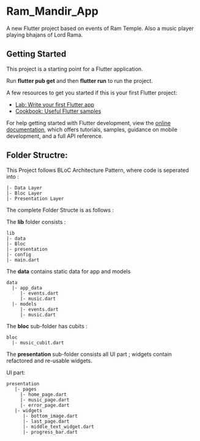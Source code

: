 # Ram_Mandir_App

A new Flutter project based on events of Ram Temple. Also a music player playing bhajans of Lord Rama.

## Getting Started

This project is a starting point for a Flutter application.

Run **flutter pub get** and then **flutter run** to run the project.

A few resources to get you started if this is your first Flutter project:

- [Lab: Write your first Flutter app](https://docs.flutter.dev/get-started/codelab)
- [Cookbook: Useful Flutter samples](https://docs.flutter.dev/cookbook)

For help getting started with Flutter development, view the
[online documentation](https://docs.flutter.dev/), which offers tutorials,
samples, guidance on mobile development, and a full API reference.

## Folder Structre:
This Project follows BLoC Architecture Pattern, where code is seperated into :

```
|- Data Layer
|- Bloc Layer
|- Presentation Layer
```
The complete Folder Structe is as follows :

The **lib** folder consists :
```
lib
|- data
|- Bloc
|- presentation
|- config
|- main.dart
```
The **data** contains static data for app and models

```
data
  |- app_data
     |- events.dart
     |- music.dart
  |- models
     |- events.dart
     |- music.dart
```
The **bloc** sub-folder has cubits :
```
bloc
  |- music_cubit.dart
```
The **presentation** sub-folder consists all UI part ; widgets contain refactored and re-usable widgets.

UI part:

```
presentation
   |- pages
     |- home_page.dart
     |- music_page.dart
     |- error_page.dart
   |- widgets
      |- bottom_image.dart
      |- last_page.dart
      |- middle_text_widget.dart
      |- progress_bar.dart
       
  
```

